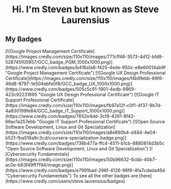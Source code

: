 <h1 align="center">Hi. I'm Steven but known as Steve Laurensius</h1>
<h2>My Badges</h2>
<!--START_SECTION:badges-->
[![Google Project Management Certificate](https://images.credly.com/size/110x110/images/771cff46-3573-4d12-bfd8-528745f00957/GCC_badge_PGM_1000x1000.png)](https://www.credly.com/badges/b416a1a6-f425-4ede-950c-e8e60014ab9f "Google Project Management Certificate")
[![Google UX Design Professional Certificate](https://images.credly.com/size/110x110/images/f4b9febb-69f6-46d8-8797-1e504ebfe0f8/GCC_badge_UX_1000x1000.png)](https://www.credly.com/badges/505c5c91-1901-4edb-9969-423c92231895 "Google UX Design Professional Certificate")
[![Google IT Support Professional Certificate](https://images.credly.com/size/110x110/images/fb97a12f-c0f1-4f37-9b7d-4a830199fe84/GCC_badge_IT_Support_1000x1000.png)](https://www.credly.com/badges/7652e4dd-3cf8-4261-8f42-66ac1a257ebb "Google IT Support Professional Certificate")
[![Open Source Software Development, Linux and Git Specialization](https://images.credly.com/size/110x110/images/a8e890b4-d484-4e04-b521-fba516a8c3cd/coursera-specialization-badge.png)](https://www.credly.com/badges/736b477a-ffc4-4511-b1cb-8880814d3b5c "Open Source Software Development, Linux and Git Specialization")
[![Cybersecurity Fundamentals](https://images.credly.com/size/110x110/images/50b96632-6cbb-40b7-ac0e-b83f49ff7f94/image.png)](https://www.credly.com/badges/e7991bad-296f-4126-96f6-4fa7cdada46d "Cybersecurity Fundamentals")
<!--END_SECTION:badges-->
To see all the other badges are [here](https://www.credly.com/users/steve.laurensius/badges)
